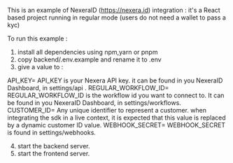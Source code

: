 This is an example of NexeraID (https://nexera.id) integration : it's a React based project running in regular mode (users do not need a wallet to pass a kyc)

To run this example : 

1) install all dependencies using npm,yarn or pnpm
2) copy backend/.env.example and rename it to .env
3) give a value to :

API_KEY=
API_KEY is your Nexera API key. it can be found in you NexeraID Dashboard, in settings/api . 
REGULAR_WORKFLOW_ID=
REGULAR_WORKFLOW_ID is the workflow id you want to connect to. It can be found in you NexeraID Dashboard, in settings/workflows. 
CUSTOMER_ID=
Any unique identifier to represent a customer. when integrating the sdk in a live context, it is expected that this value is replaced by a dynamic customer ID value.
WEBHOOK_SECRET=
WEBHOOK_SECRET is found in settings/webhooks.

4) start the backend server.
5) start the frontend server.

